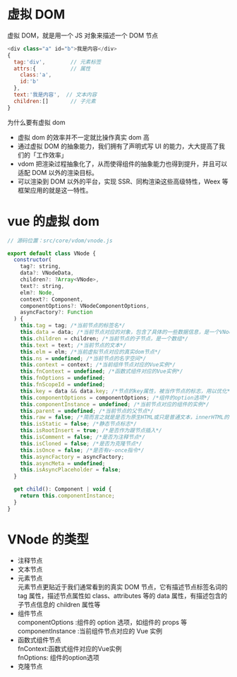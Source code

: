 # 虚拟 DOM

虚拟 DOM，就是用一个 JS 对象来描述一个 DOM 节点

```js
<div class="a" id="b">我是内容</div>
{
  tag:'div',        // 元素标签
  attrs:{           // 属性
    class:'a',
    id:'b'
  },
  text:'我是内容',  // 文本内容
  children:[]       // 子元素
}
```

为什么要有虚拟 dom

- 虚拟 dom 的效率并不一定就比操作真实 dom 高
- 通过虚拟 DOM 的抽象能力，我们拥有了声明式写 UI 的能力，大大提高了我们的「工作效率」
- vdom 把渲染过程抽象化了，从而使得组件的抽象能力也得到提升，并且可以适配 DOM 以外的渲染目标。
- 可以渲染到 DOM 以外的平台，实现 SSR、同构渲染这些高级特性，Weex 等框架应用的就是这一特性。

# vue 的虚拟 dom

```js
// 源码位置：src/core/vdom/vnode.js

export default class VNode {
  constructor(
    tag?: string,
    data?: VNodeData,
    children?: ?Array<VNode>,
    text?: string,
    elm?: Node,
    context?: Component,
    componentOptions?: VNodeComponentOptions,
    asyncFactory?: Function
  ) {
    this.tag = tag; /*当前节点的标签名*/
    this.data = data; /*当前节点对应的对象，包含了具体的一些数据信息，是一个VNodeData类型，可以参考VNodeData类型中的数据信息*/
    this.children = children; /*当前节点的子节点，是一个数组*/
    this.text = text; /*当前节点的文本*/
    this.elm = elm; /*当前虚拟节点对应的真实dom节点*/
    this.ns = undefined; /*当前节点的名字空间*/
    this.context = context; /*当前组件节点对应的Vue实例*/
    this.fnContext = undefined; /*函数式组件对应的Vue实例*/
    this.fnOptions = undefined;
    this.fnScopeId = undefined;
    this.key = data && data.key; /*节点的key属性，被当作节点的标志，用以优化*/
    this.componentOptions = componentOptions; /*组件的option选项*/
    this.componentInstance = undefined; /*当前节点对应的组件的实例*/
    this.parent = undefined; /*当前节点的父节点*/
    this.raw = false; /*简而言之就是是否为原生HTML或只是普通文本，innerHTML的时候为true，textContent的时候为false*/
    this.isStatic = false; /*静态节点标志*/
    this.isRootInsert = true; /*是否作为跟节点插入*/
    this.isComment = false; /*是否为注释节点*/
    this.isCloned = false; /*是否为克隆节点*/
    this.isOnce = false; /*是否有v-once指令*/
    this.asyncFactory = asyncFactory;
    this.asyncMeta = undefined;
    this.isAsyncPlaceholder = false;
  }

  get child(): Component | void {
    return this.componentInstance;
  }
}
```

# VNode 的类型

- 注释节点
- 文本节点
- 元素节点  
  元素节点更贴近于我们通常看到的真实 DOM 节点，它有描述节点标签名词的 tag 属性，描述节点属性如 class、attributes 等的 data 属性，有描述包含的子节点信息的 children 属性等
- 组件节点  
  componentOptions :组件的 option 选项，如组件的 props 等  
  componentInstance :当前组件节点对应的 Vue 实例
- 函数式组件节点  
  fnContext:函数式组件对应的Vue实例  
  fnOptions: 组件的option选项
- 克隆节点
